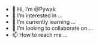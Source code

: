 - 👋 Hi, I’m @Pywak
- 👀 I’m interested in ...
- 🌱 I’m currently learning ...
- 💞️ I’m looking to collaborate on ...
- 📫 How to reach me ...

<!---
Pywak/Pywak is a ✨ special ✨ repository because its `README.md` (this file) appears on your GitHub profile.
You can click the Preview link to take a look at your changes.
--->
